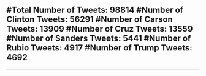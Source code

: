 #Total Number of Tweets: 98814 
#Number of Clinton Tweets: 56291
#Number of Carson Tweets: 13909
#Number of Cruz Tweets: 13559
#Number of Sanders Tweets: 5441
#Number of Rubio Tweets: 4917
#Number of Trump Tweets: 4692
---
---
